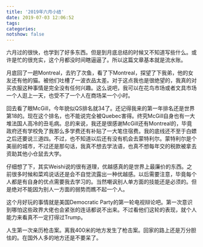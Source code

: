 ```yaml
---
title: '2019年六月小结'
date: 2019-07-03 12:06:52
tags: 
categories: 
notshow: false
---
```


六月过的很快，也学到了好多东西。但是到月底总结的时候又不知道写些什么。或许是忙的很充实，这个月都没时间瞎逼逼了。所以这篇文章基本就是流水账。

月底回了一趟Montreal，去钓了次鱼，看了下Montreal，探望了下我弟，他的女友还有他的猫。被他们吐槽了一波衣品太差。对于这点我也是很绝望的，我真的对买衣服这种事情是完全没有任何兴趣。这么说吧，我可以在花鸟市场或者文具市场一个人逛上一天，也受不了一个人在商场呆一个小时。

回去看了眼McGill，今年貌似QS排名就34了。还记得我来的第一年排名还是世界第18的。现在这个排名，也不能说完全被Quebec害得。终究McGill自身也有一大堆法国人高冷的丑毛病。总的来说，我还是很感谢McGill还有Montreal的，毕竟政府还有学校免了我那么多学费还有补贴了一大笔住宿费。我的底线还不至于白嫖之后还要说三道四。不过，也不知道以后还有没有机会去蒙特利尔。蒙特利尔是个美丽的城市，不过还是那句话，我真不想去学法语，也真不想每年交的税款被拿去资助其他小仓鼠去大学。

仔细想了下，其实Weishi说的很有道理，优越感真的是世界上最廉价的东西。之前很多时候和菜鸡说话还是会不自觉流露出一种优越感。以后需要注意，毕竟每个人都是有自身的优点需要我去学习的。当然嘲讽别人单方面的技能还是必须的。但是绝对不能因为别人一方面的弱势而瞧不起一个人。

这个月好玩的事情就是美国Democratic Party的第一轮电视辩论吧。第一次意识到哪怕这些政界大佬也会紧张的连话都说不出来。不过看他们这轮的表现，就个人能力来看真不一定打得过Trump。

人生第一次亲历枪击案。离我400米的地方发生了枪击案。回家的路上还是万分胆怯的。在国外人多的地方还是不要呆了。

